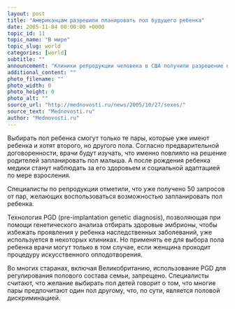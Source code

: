 ```yaml
---
layout: post
title: "Американцам разрешили планировать пол будущего ребенка"
date: 2005-11-04 00:00:00 +0000
topic_id: 11
topic_name: "В мире"
topic_slug: world
categories: [world]
subtitle: ""
announcement: "Клиники репродукции человека в США получили разрешение на выбор пола ребенка по желанию супружеской пары, пишет The Guardian. Это произошло после многолетних ожесточенных дискуссий по поводу этической приемлимости предоставления такого права родителям."
additional_content: ""
photo_filename: ""
photo_width: 0
photo_height: 0
photo_alt: ""
source_url: "http://mednovosti.ru/news/2005/10/27/sexes/"
source_text: "Mednovosti.ru"
author: "Mednovosti.ru"
---
```

Выбирать пол ребенка смогут только те пары, которые уже имеют ребенка и хотят второго, но другого пола. Согласно предварительной договоренности, врачи будут изучать, что именно повлияло на решение родителей запланировать пол малыша. А после рождения ребенка медики станут наблюдать за его здоровьем и социальной адаптацией по мере взросления.

Специалисты по репродукции отметили, что уже получено 50 запросов от пар, желающих воспользоваться возможностью запланировать пол ребенка.

Технология PGD (pre-implantation genetic diagnosis), позволяющая при помощи генетического анализа отбирать здоровые эмбрионы, чтобы избежать проявления у ребенка наследственных заболеваний, уже используется в некоторых клиниках. Но применять ее для выбора пола ребенка врачи могут только в том случае, если женщина проходит процедуру искусственного оплодотворения.

Во многих старанах, включая Великобританию, использование PGD для регулирования полового состава семьи, запрещено. Специалисты считают, что желание выбирать пол детей говорит о том, что многие пары предпочитают один пол другому, что, по сути, является половой дискриминацией.
